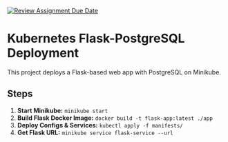 [![Review Assignment Due Date](https://classroom.github.com/assets/deadline-readme-button-22041afd0340ce965d47ae6ef1cefeee28c7c493a6346c4f15d667ab976d596c.svg)](https://classroom.github.com/a/97WR5HaV)

# Kubernetes Flask-PostgreSQL Deployment

This project deploys a Flask-based web app with PostgreSQL on Minikube.

## Steps
1. **Start Minikube:** `minikube start`
2. **Build Flask Docker Image:** `docker build -t flask-app:latest ./app`
3. **Deploy Configs & Services:** `kubectl apply -f manifests/`
4. **Get Flask URL:** `minikube service flask-service --url`

